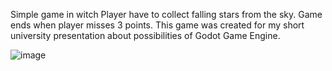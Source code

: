
Simple game in witch Player have to collect falling stars from the sky. Game ends when player misses 3 points.
This game was created for my short university presentation about possibilities of Godot Game Engine.

![image](https://user-images.githubusercontent.com/67783947/128581869-20ac166d-1ba4-41ff-8ca2-24b35d4e989b.png)

